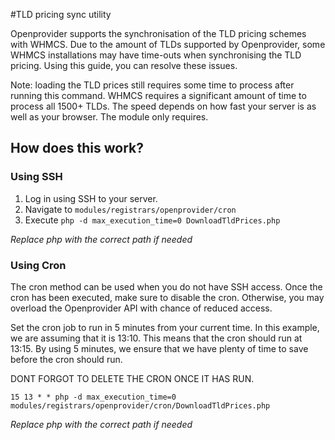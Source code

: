 #TLD pricing sync utility

Openprovider supports the synchronisation of the TLD pricing schemes with WHMCS. Due to the amount of TLDs supported by Openprovider, some WHMCS installations may have time-outs when synchronising the TLD pricing. Using this guide, you can resolve these issues.

Note: loading the TLD prices still requires some time to process after running this command. WHMCS requires a significant amount of time to process all 1500+ TLDs. The speed depends on how fast your server is as well as your browser. The module only requires.

## How does this work?

### Using SSH
1. Log in using SSH to your server.
2. Navigate to `modules/registrars/openprovider/cron`
3. Execute `php -d max_execution_time=0 DownloadTldPrices.php`

_Replace php with the correct path if needed_

### Using Cron
The cron method can be used when you do not have SSH access. Once the cron has been executed, make sure to disable the cron. Otherwise, you may overload the Openprovider API with chance of reduced access.

Set the cron job to run in 5 minutes from your current time. In this example, we are assuming that it is 13:10. This means that the cron should run at 13:15. By using 5 minutes, we ensure that we have plenty of time to save before the cron should run. 

DONT FORGOT TO DELETE THE CRON ONCE IT HAS RUN.

```
15 13 * * php -d max_execution_time=0 modules/registrars/openprovider/cron/DownloadTldPrices.php
```

_Replace php with the correct path if needed_

